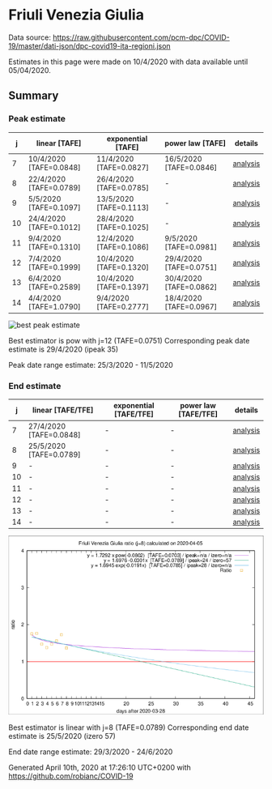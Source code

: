 # Friuli Venezia Giulia


Data source: https://raw.githubusercontent.com/pcm-dpc/COVID-19/master/dati-json/dpc-covid19-ita-regioni.json

Estimates in this page were made on 10/4/2020 with data available until 05/04/2020.


## Summary 

### Peak estimate 
|j|linear [TAFE]|exponential [TAFE]|power law [TAFE]|details|
|---|----|-----------|---------|-------|
|7|10/4/2020 [TAFE=0.0848]|11/4/2020 [TAFE=0.0827]|16/5/2020 [TAFE=0.0846]|[analysis](COVID-19_friuli_venezia_giulia_j7_2020-04-05.md)|
|8|22/4/2020 [TAFE=0.0789]|26/4/2020 [TAFE=0.0785]|-|[analysis](COVID-19_friuli_venezia_giulia_j8_2020-04-05.md)|
|9|5/5/2020 [TAFE=0.1097]|13/5/2020 [TAFE=0.1113]|-|[analysis](COVID-19_friuli_venezia_giulia_j9_2020-04-05.md)|
|10|24/4/2020 [TAFE=0.1012]|28/4/2020 [TAFE=0.1025]|-|[analysis](COVID-19_friuli_venezia_giulia_j10_2020-04-05.md)|
|11|9/4/2020 [TAFE=0.1310]|12/4/2020 [TAFE=0.1086]|9/5/2020 [TAFE=0.0981]|[analysis](COVID-19_friuli_venezia_giulia_j11_2020-04-05.md)|
|12|7/4/2020 [TAFE=0.1999]|10/4/2020 [TAFE=0.1320]|29/4/2020 [TAFE=0.0751]|[analysis](COVID-19_friuli_venezia_giulia_j12_2020-04-05.md)|
|13|6/4/2020 [TAFE=0.2589]|10/4/2020 [TAFE=0.1397]|30/4/2020 [TAFE=0.0862]|[analysis](COVID-19_friuli_venezia_giulia_j13_2020-04-05.md)|
|14|4/4/2020 [TAFE=1.0790]|9/4/2020 [TAFE=0.2777]|18/4/2020 [TAFE=0.0967]|[analysis](COVID-19_friuli_venezia_giulia_j14_2020-04-05.md)|

![best peak estimate](COVID-19_friuli_venezia_giulia_j12_2020-04-05.png)

Best estimator is pow with j=12 (TAFE=0.0751)
Corresponding peak date estimate is 29/4/2020 (ipeak 35)


Peak date range estimate: 25/3/2020 - 11/5/2020

### End estimate 
|j|linear [TAFE/TFE]|exponential [TAFE/TFE]|power law [TAFE/TFE]|details|
|---|----|-----------|---------|-------|
|7|27/4/2020 [TAFE=0.0848]|-|-|[analysis](COVID-19_friuli_venezia_giulia_j7_2020-04-05.md)|
|8|25/5/2020 [TAFE=0.0789]|-|-|[analysis](COVID-19_friuli_venezia_giulia_j8_2020-04-05.md)|
|9|-|-|-|[analysis](COVID-19_friuli_venezia_giulia_j9_2020-04-05.md)|
|10|-|-|-|[analysis](COVID-19_friuli_venezia_giulia_j10_2020-04-05.md)|
|11|-|-|-|[analysis](COVID-19_friuli_venezia_giulia_j11_2020-04-05.md)|
|12|-|-|-|[analysis](COVID-19_friuli_venezia_giulia_j12_2020-04-05.md)|
|13|-|-|-|[analysis](COVID-19_friuli_venezia_giulia_j13_2020-04-05.md)|
|14|-|-|-|[analysis](COVID-19_friuli_venezia_giulia_j14_2020-04-05.md)|

![best zero estimate](COVID-19_friuli_venezia_giulia_j8_2020-04-05.png)

Best estimator is linear with j=8 (TAFE=0.0789)
Corresponding end date estimate is 25/5/2020 (izero 57)


End date range estimate: 29/3/2020 - 24/6/2020

Generated April 10th, 2020 at 17:26:10 UTC+0200 with https://github.com/robianc/COVID-19
